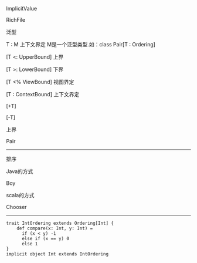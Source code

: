 
ImplicitValue

RichFile

泛型

T : M  上下文界定  M是一个泛型类型.如：class Pair[T : Ordering]

[T <: UpperBound]       上界

[T >: LowerBound]       下界

[T <% ViewBound]        视图界定

[T : ContextBound]      上下文界定

[+T]

[-T]


上界

Pair

---

排序

Java的方式

Boy

scala的方式

Chooser

---

```
trait IntOrdering extends Ordering[Int] {
    def compare(x: Int, y: Int) =
      if (x < y) -1
      else if (x == y) 0
      else 1
}
implicit object Int extends IntOrdering

```